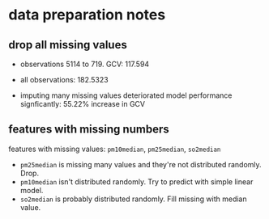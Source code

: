 # data preparation notes

## drop all missing values

- observations 5114 to 719. GCV: 117.594
- all observations: 182.5323

- imputing many missing values deteriorated model performance signficantly: 55.22% increase in GCV

## features with missing numbers

features with missing values: `pm10median`, `pm25median`, `so2median`

- `pm25median` is missing many values and they're not distributed randomly. Drop.
- `pm10median` isn't distributed randomly. Try to predict with simple linear model.
- `so2median` is probably distributed randomly. Fill missing with median value.